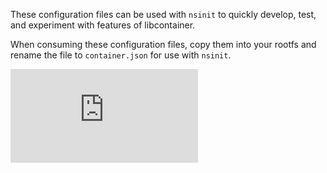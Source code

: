 These configuration files can be used with `nsinit` to quickly develop, test,
and experiment with features of libcontainer.

When consuming these configuration files, copy them into your rootfs and rename
the file to `container.json` for use with `nsinit`.


[![Analytics](https://kubernetes-site.appspot.com/UA-36037335-10/GitHub/Godeps/_workspace/src/github.com/docker/libcontainer/sample_configs/README.md?pixel)]()
